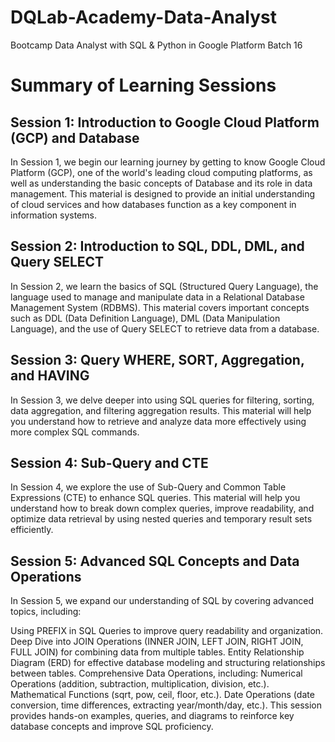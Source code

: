 # DQLab-Academy-Data-Analyst
Bootcamp Data Analyst with SQL &amp; Python in Google Platform Batch 16

# Summary of Learning Sessions

## **Session 1: Introduction to Google Cloud Platform (GCP) and Database** 
In Session 1, we begin our learning journey by getting to know Google Cloud Platform (GCP), one of the world's leading cloud computing platforms, as well as understanding the basic concepts of Database and its role in data management. This material is designed to provide an initial understanding of cloud services and how databases function as a key component in information systems.

## **Session 2: Introduction to SQL, DDL, DML, and Query SELECT** 
In Session 2, we learn the basics of SQL (Structured Query Language), the language used to manage and manipulate data in a Relational Database Management System (RDBMS). This material covers important concepts such as DDL (Data Definition Language), DML (Data Manipulation Language), and the use of Query SELECT to retrieve data from a database.

## **Session 3: Query WHERE, SORT, Aggregation, and HAVING**
In Session 3, we delve deeper into using SQL queries for filtering, sorting, data aggregation, and filtering aggregation results. This material will help you understand how to retrieve and analyze data more effectively using more complex SQL commands.

## **Session 4: Sub-Query and CTE**
In Session 4, we explore the use of Sub-Query and Common Table Expressions (CTE) to enhance SQL queries. This material will help you understand how to break down complex queries, improve readability, and optimize data retrieval by using nested queries and temporary result sets efficiently. 

## **Session 5: Advanced SQL Concepts and Data Operations**
In Session 5, we expand our understanding of SQL by covering advanced topics, including:

Using PREFIX in SQL Queries to improve query readability and organization.
Deep Dive into JOIN Operations (INNER JOIN, LEFT JOIN, RIGHT JOIN, FULL JOIN) for combining data from multiple tables.
Entity Relationship Diagram (ERD) for effective database modeling and structuring relationships between tables.
Comprehensive Data Operations, including:
Numerical Operations (addition, subtraction, multiplication, division, etc.).
Mathematical Functions (sqrt, pow, ceil, floor, etc.).
Date Operations (date conversion, time differences, extracting year/month/day, etc.).
This session provides hands-on examples, queries, and diagrams to reinforce key database concepts and improve SQL proficiency.
